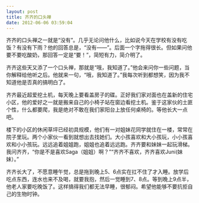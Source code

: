 ```yaml
---
layout: post
title: 齐齐的口头禅
date: 2012-06-06 03:59:04
---
```




齐齐的口头禅之一就是“没有”。几乎无论问他什么，比如说今天在学校有没有吃饭？有没有下雨？他的回答总是，“没有——”。后面一个字拖得很长。但如果问他要不要吃酸奶，那回答一定是“要！”，简短有力，简介明了。


齐齐这些天又添了一个口头禅，那就是“哦，我知道了。”他会来问你一些问题，当你解释给他听之后。他就来一句，“哦，我知道了。”我每次听到都想笑，因为我不知道他是否真的搞明白了。


齐齐最近超爱挖土机，每天晚上要看盖房子的碟。正好我们家对面也在盖新的住宅小区，他的爱好之一就是搬来自己的小椅子站在窗边看挖土机。鉴于这家伙的土匪个性，什么都要爬，我是绝对不敢在我们家阳台上放任何桌椅的。等他长大一点吧。


楼下的小区的休闲草坪已经初具规模，他们有一对姐妹花同学就住在一楼，常常在院子里玩。两个小家伙一看到就想出去找她们。大小孩喜欢和大小孩玩，小小孩喜欢和小小孩玩。远远追着姐姐跑，姐姐也追着远远跑。齐齐要和妹妹一起玩滑梯。我问齐齐，“你是不是喜欢Saga（姐姐）啊？”“齐齐不喜欢，齐齐喜欢Juni(妹妹）。”


齐齐长大了，不愿意睡午觉，总是拖到晚上5、6点实在扛不住了才入睡。放学后吃点东西，连水也来不及喝，就要我抱，然后一觉睡到7、8点。等到晚上9点半，他老人家要吃晚饭了。这样搞得我们都无法早睡，很郁闷。希望他能够不要抗拒自己的生物时钟。


